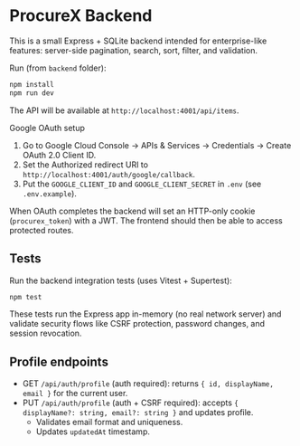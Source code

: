 # ProcureX Backend

This is a small Express + SQLite backend intended for enterprise-like features: server-side pagination, search, sort, filter, and validation.

Run (from `backend` folder):

```powershell
npm install
npm run dev
```

The API will be available at `http://localhost:4001/api/items`.

Google OAuth setup
1. Go to Google Cloud Console -> APIs & Services -> Credentials -> Create OAuth 2.0 Client ID.
2. Set the Authorized redirect URI to `http://localhost:4001/auth/google/callback`.
3. Put the `GOOGLE_CLIENT_ID` and `GOOGLE_CLIENT_SECRET` in `.env` (see `.env.example`).

When OAuth completes the backend will set an HTTP-only cookie (`procurex_token`) with a JWT. The frontend should then be able to access protected routes.

## Tests

Run the backend integration tests (uses Vitest + Supertest):

```powershell
npm test
```

These tests run the Express app in-memory (no real network server) and validate security flows like CSRF protection, password changes, and session revocation.

## Profile endpoints

- GET `/api/auth/profile` (auth required): returns `{ id, displayName, email }` for the current user.
- PUT `/api/auth/profile` (auth + CSRF required): accepts `{ displayName?: string, email?: string }` and updates profile.
	- Validates email format and uniqueness.
	- Updates `updatedAt` timestamp.
